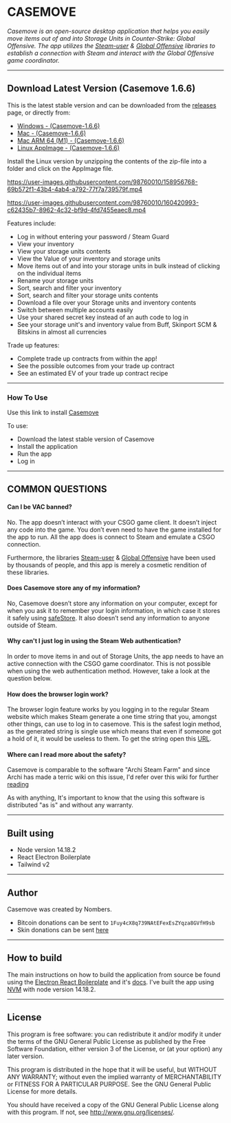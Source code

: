 # CASEMOVE

*Casemove is an open-source desktop application that helps you easily move items out of and into Storage Units in Counter-Strike: Global Offensive. The app utilizes the [Steam-user](https://github.com/DoctorMcKay/node-steam-user) & [Global Offensive](https://github.com/DoctorMcKay/node-globaloffensive) libraries to establish a connection with Steam and interact with the Global Offensive game coordinator.* 

----

## Download Latest Version (Casemove 1.6.6)

This is the latest stable version and can be downloaded from the [releases](https://github.com/nombersDev/casemove/releases) page, or directly from:

- [Windows - (Casemove-1.6.6)](https://github.com/nombersDev/casemove/releases/download/1.6.6/Casemove.Setup.1.6.6.exe)
- [Mac - (Casemove-1.6.6)](https://github.com/nombersDev/casemove/releases/download/1.6.6/Casemove-1.6.6.dmg)
- [Mac ARM 64 (M1) - (Casemove-1.6.6)](https://github.com/nombersDev/casemove/releases/download/1.6.6/Casemove-1.6.6-arm64.dmg)
- [Linux AppImage - (Casemove-1.6.6)](https://github.com/nombersDev/casemove/releases/download/1.6.6/casemove-1.6.6.zip)

Install the Linux version by unzipping the contents of the zip-file into a folder and click on the AppImage file. 

https://user-images.githubusercontent.com/98760010/158956768-69b572f1-43b4-4ab4-a792-77f7a739579f.mp4



https://user-images.githubusercontent.com/98760010/160420993-c62435b7-8962-4c32-bf9d-4fd7455eaec8.mp4



Features include:

  * Log in without entering your password / Steam Guard
  * View your inventory
  * View your storage units contents
  * View the Value of your inventory and storage units
  * Move items out of and into your storage units in bulk instead of clicking on the individual items
  * Rename your storage units
  * Sort, search and filter your inventory
  * Sort, search and filter your storage units contents
  * Download a file over your Storage units and inventory contents
  * Switch between multiple accounts easily
  * Use your shared secret key instead of an auth code to log in 
  * See your storage unit's and inventory value from Buff, Skinport SCM & Bitskins in almost all currencies

Trade up features:
  * Complete trade up contracts from within the app! 
  * See the possible outcomes from your trade up contract
  * See an estimated EV of your trade up contract recipe


 
 
----

### How To Use

Use this link to install [Casemove](https://github.com/nombersDev/casemove/releases) 

To use:
  * Download the latest stable version of Casemove
  * Install the application
  * Run the app
  * Log in

----

## COMMON QUESTIONS
#### Can I be VAC banned?

No.
The app doesn’t interact with your CSGO game client. It doesn’t inject any code into the game. You don’t even need to have the game installed for the app to run. All the app does is connect to Steam and emulate a CSGO connection.

Furthermore, the libraries [Steam-user](https://github.com/DoctorMcKay/node-steam-user) & [Global Offensive](https://github.com/DoctorMcKay/node-globaloffensive) have been used by thousands of people, and this app is merely a cosmetic rendition of these libraries.

#### Does Casemove store any of my information?

No, Casemove doesn’t store any information on your computer, except for when you ask it to remember your login information, in which case it stores it safely using [safeStore](https://www.electronjs.org/docs/latest/api/safe-storage). It also doesn’t send any information to anyone outside of Steam.

#### Why can't I just log in using the Steam Web authentication?

In order to move items in and out of Storage Units, the app needs to have an active connection with the CSGO game coordinator. This is not possible when using the web authentication method. However, take a look at the question below. 

#### How does the browser login work?

The browser login feature works by you logging in to the regular Steam website which makes Steam generate a one time string that you, amongst other things, can use to log in to casemove. This is the safest login method, as the generated string is single use which means that even if someone got a hold of it, it would be useless to them. To get the string open this [URL](https://steamcommunity.com/chat/clientjstoken).

#### Where can I read more about the safety?

Casemove is comparable to the software "Archi Steam Farm" and since Archi has made a terric wiki on this issue, I'd refer over this wiki for further [reading](https://github.com/JustArchiNET/ArchiSteamFarm/wiki/FAQ#security--privacy--vac--bans--tos)

As with anything, It's important to know that the using this software is distributed "as is" and without any warranty. 

----
## Built using
- Node version 14.18.2
- React Electron Boilerplate
- Tailwind v2
----

## Author

Casemove was created by Nombers.

- Bitcoin donations can be sent to `1Fuy4cX8q739NAtEFexEsZYqza8GVfH9sb`
- Skin donations can be sent [here](https://steamcommunity.com/tradeoffer/new/?partner=1033744096&token=29ggoJY7)

----

## How to build

The main instructions on how to build the application from source be found using the [Electron React Boilerplate](https://github.com/electron-react-boilerplate/electron-react-boilerplate) and it's [docs](https://electron-react-boilerplate.js.org/docs/building). 
I've built the app using [NVM](https://github.com/nvm-sh/nvm) with node version 14.18.2. 


----

## License

This program is free software: you can redistribute it and/or modify it under the terms of the GNU General Public License as published by the Free Software Foundation, either version 3 of the License, or (at your option) any later version.

This program is distributed in the hope that it will be useful, but WITHOUT ANY WARRANTY; without even the implied warranty of MERCHANTABILITY or FITNESS FOR A PARTICULAR PURPOSE.  See the GNU General Public License for more details.

You should have received a copy of the GNU General Public License  along with this program.  If not, see http://www.gnu.org/licenses/.


<!--- Frycus will never know this is here ---> 

